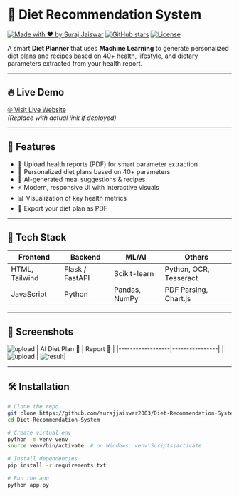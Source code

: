 # 🥗 Diet Recommendation System

[![Made with ❤️ by Suraj Jaiswar](https://img.shields.io/badge/Made%20with%20%E2%9D%A4%EF%B8%8F%20by-Suraj%20Jaiswar-blueviolet)](https://www.linkedin.com/in/suraj-jaiswar-7007251b6/)
[![GitHub stars](https://img.shields.io/github/stars/surajjaiswar2003/Diet-Recommendation-System?style=social)](https://github.com/surajjaiswar2003/Diet-Recommendation-System/stargazers)
[![License](https://img.shields.io/github/license/surajjaiswar2003/Diet-Recommendation-System)](LICENSE)

A smart **Diet Planner** that uses **Machine Learning** to generate personalized diet plans and recipes based on 40+ health, lifestyle, and dietary parameters extracted from your health report.

---

## 🔥 Live Demo

[🌐 Visit Live Website](https://your-deployed-site-link.com)  
*(Replace with actual link if deployed)*

---

## 🧠 Features

- 📄 Upload health reports (PDF) for smart parameter extraction
- 🧬 Personalized diet plans based on 40+ parameters
- 🥘 AI-generated meal suggestions & recipes
- ⚡ Modern, responsive UI with interactive visuals
- 📊 Visualization of key health metrics
- 🧾 Export your diet plan as PDF

---

## 🚀 Tech Stack

| Frontend        | Backend         | ML/AI            | Others              |
|-----------------|-----------------|------------------|----------------------|
| HTML, Tailwind  | Flask / FastAPI | Scikit-learn     | Python, OCR, Tesseract |
| JavaScript      | Python          | Pandas, NumPy    | PDF Parsing, Chart.js |

---

## 📸 Screenshots
![upload](https://github.com/surajjaiswar2003/My_Diet_Diary/blob/main/UI_Frontend/Screenshot%202025-04-30%20113226.png)
|  AI Diet Plan 🥗 | Report 🧾 |
|------------------|----------------|
| ![upload](https://github.com/surajjaiswar2003/My_Diet_Diary/blob/main/UI_Frontend/Screenshot%202025-05-11%20083716.png) | ![result](https://github.com/surajjaiswar2003/My_Diet_Diary/blob/main/UI_Frontend/Screenshot%202025-05-11%20083615.png)|

---

## 🛠️ Installation

```bash
# Clone the repo
git clone https://github.com/surajjaiswar2003/Diet-Recommendation-System.git
cd Diet-Recommendation-System

# Create virtual env
python -m venv venv
source venv/bin/activate  # on Windows: venv\Scripts\activate

# Install dependencies
pip install -r requirements.txt

# Run the app
python app.py


